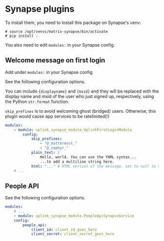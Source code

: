 # Synapse plugins

To install them, you need to install this package on Synapse's venv:

```
# source /opt/venvs/matrix-synapse/bin/activate
# pip install .
```

You also need to edit `modules:` in your Synapse config.

## Welcome message on first login

Add under `modules:` in your Synapse config

See the following configuration options.

You can include `{displayname}` and `{mxid}` and they will be replaced with the display name and mxid of the user who just signed up, respectively, using the Python `str.format` function.

`skip_prefixes` is to avoid welcoming ghost (bridged) users. Otherwise, this plugin would cause app services to be ratelimited(!)

```yaml
modules:
    - module: uplink_synapse_module.UplinkFirstLoginModule
        config:
            skip_prefixes:
                - "@_mattermost_"
                - "@_zephyr_"
            plain_text: |
                Hello, world. You can use the YAML syntax...
                ...to add a multiline string here.
            html: "..." # HTML version of the message, set to null to only send plain text
    # ...
```

## People API

See the following configuration options.

```yaml
modules:
    # ...
    - module: uplink_synapse_module.PeopleApiSynapseService
    config:
        people_api:
            client_id: client_id_goes_here
            client_secret: client_secret_goes_here
```

